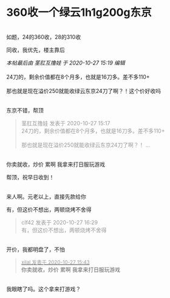 # 360收一个绿云1h1g200g东京


<br />
如题，24的360收，28的310收

同收，我优先，楼主靠后

<i class="pstatus"> 本帖最后由 茎肛互撸娃 于 2020-10-27 15:19 编辑 </i><br />
<br />
24刀的，剩余价值都在8个月多，也就是16刀多。差不多110+<br />
<br />
那也就是现在溢价250就能收绿云东京24刀了啊？！这个价好收吗<br />
<br />


东京不错，帮顶<img id="aimg_h3d1h" onclick="zoom(this, this.src, 0, 0, 0)" class="zoom" src="https://cdn.jsdelivr.net/gh/hishis/forum-master/public/images/patch.gif" onmouseover="img_onmouseoverfunc(this)" onload="thumbImg(this)" border="0" alt="" />

<div class="quote"><blockquote><font color="#999999">茎肛互撸娃 发表于 2020-10-27 15:17</font><br />
<font color="#999999">24刀的，剩余价值都在8个月多，也就是16刀多。差不多110+<br />
<br />
那也就是现在溢价250就能收绿云东京24刀了啊？！ ...</font></blockquote></div><br />
你卖就收，炒价 累啊 我拿来打日服玩游戏

帮顶，祝早日收到！<br />
<br />
<img src="static/image/smiley/default/lol.gif" smilieid="12" border="0" alt="" /><img src="static/image/smiley/default/lol.gif" smilieid="12" border="0" alt="" /><img src="static/image/smiley/default/lol.gif" smilieid="12" border="0" alt="" />

来人啊。元老以上，直接先款给你

有，但这价不想出，两顿烧烤不舍得

<div class="quote"><blockquote><font color="#999999">clf42 发表于 2020-10-27 16:29</font><br />
<font color="#999999">有，但这价不想出，两顿烧烤不舍得</font></blockquote></div><br />
开价，我都明盘了，不怕

<div class="quote"><blockquote><font size="2"><a href="https://www.hostloc.com/forum.php?mod=redirect&amp;goto=findpost&amp;pid=9359651&amp;ptid=759001" target="_blank"><font color="#999999">xilal 发表于 2020-10-27 15:43</font></a></font><br />
你卖就收，炒价 累啊 我拿来打日服玩游戏</blockquote></div><br />
我眼瞎了吗。这个拿来打游戏？
